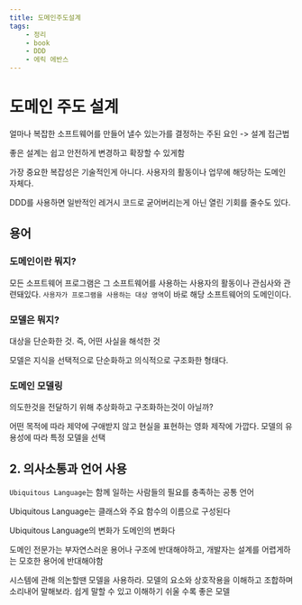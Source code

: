 ```yaml
---
title: 도메인주도설계
tags: 
    - 정리
    - book
    - DDD
    - 에릭 에반스
---
```


# 도메인 주도 설계

얼마나 복잡한 소프트웨어를 만들어 낼수 있는가를 결정하는 주된 요인 -> 설계 접근법

좋은 설계는 쉽고 안전하게 변경하고 확장할 수 있게함

가장 중요한 복잡성은 기술적인게 아니다. 사용자의 활동이나 업무에 해당하는 도메인 자체다.

DDD를 사용하면 일반적인 레거시 코드로 굳어버리는게 아닌 열린 기회를 줄수도 있다.

## 용어

### 도메인이란 뭐지?

모든 소프트웨어 프로그램은 그 소프트웨어를 사용하는 사용자의 활동이나 관심사와 관련돼있다.
`사용자가 프로그램을 사용하는 대상 영역`이 바로 해당 소프트웨어의 도메인이다.

### 모델은 뭐지?

대상을 단순화한 것. 즉, 어떤 사실을 해석한 것

모델은 지식을 선택적으로 단순화하고 의식적으로 구조화한 형태다.

### 도메인 모델링

의도한것을 전달하기 위해 추상화하고 구조화하는것이 아닐까?

어떤 목적에 따라 제약에 구애받지 않고 현실을 표현하는 영화 제작에 가깝다. 모델의 유용성에 따라 특정 모델을 선택


## 2. 의사소통과 언어 사용

`Ubiquitous Language`는 함께 일하는 사람들의 필요를 충족하는 공통 언어

Ubiquitous Language는 클래스와 주요 함수의 이름으로 구성된다

Ubiquitous Language의 변화가 도메인의 변화다

도메인 전문가는 부자연스러운 용어나 구조에 반대해야하고,
개발자는 설계를 어렵게하는 모호한 용어에 반대해야함

시스템에 관해 의논할땐 모델을 사용하라. 모델의 요소와 상호작용을 이해하고 조합하며 소리내어 말해보라. 쉽게 말할 수 있고 이해하기 쉬울 수록 좋은 모델
